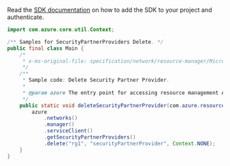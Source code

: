 Read the [SDK documentation](https://github.com/Azure/azure-sdk-for-java/blob/azure-resourcemanager_2.12.0/sdk/resourcemanager/azure-resourcemanager/README.md) on how to add the SDK to your project and authenticate.

```java
import com.azure.core.util.Context;

/** Samples for SecurityPartnerProviders Delete. */
public final class Main {
    /*
     * x-ms-original-file: specification/network/resource-manager/Microsoft.Network/stable/2021-05-01/examples/SecurityPartnerProviderDelete.json
     */
    /**
     * Sample code: Delete Security Partner Provider.
     *
     * @param azure The entry point for accessing resource management APIs in Azure.
     */
    public static void deleteSecurityPartnerProvider(com.azure.resourcemanager.AzureResourceManager azure) {
        azure
            .networks()
            .manager()
            .serviceClient()
            .getSecurityPartnerProviders()
            .delete("rg1", "securityPartnerProvider", Context.NONE);
    }
}
```
